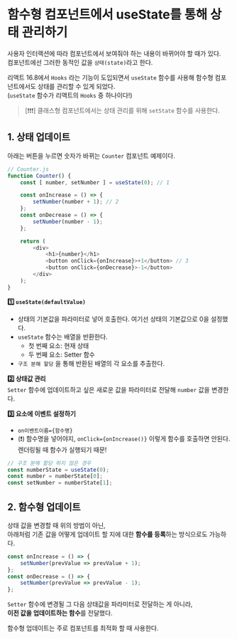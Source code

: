 # 함수형 컴포넌트에서 useState를 통해 상태 관리하기

사용자 인터랙션에 따라 컴포넌트에서 보여줘야 하는 내용이 바뀌어야 할 때가 있다.   
컴포넌트에선 그러한 동적인 값을 `상태(state)`라고 한다.


리액트 16.8에서 `Hooks` 라는 기능이 도입되면서 `useState` 함수를 사용해 함수형 컴포넌트에서도 상태를 관리할 수 있게 되었다.   
(`useState` 함수가 리액트의 `Hooks` 중 하나이다!)

> [❗❗❗] 클래스형 컴포넌트에서는 상태 관리를 위해 `setState` 함수를 사용한다.


## 1. 상태 업데이트 

아래는 버튼을 누르면 숫자가 바뀌는 `Counter` 컴포넌트 예제이다. 

```js
// Counter.js
function Counter() {
	const [ number, setNumber ] = useState(0); // 1

	const onIncrease = () => {
		setNumber(number + 1); // 2
	};
	const onDecrease = () => {
		setNumber(number - 1);
	};

	return (
		<div>
			<h1>{number}</h1>
			<button onClick={onIncrease}>+1</button> // 3
			<button onClick={onDecrease}>-1</button>
		</div>
	);
}
```

**1️⃣ `useState(defaultValue)`**
- 상태의 기본값을 파라미터로 넣어 호출한다. 여기선 상태의 기본값으로 0을 설정했다. 
- `useState` 함수는 배열을 반환한다.
  - 첫 번째 요소: 현재 상태
  - 두 번째 요소: Setter 함수
- `구조 분해 할당` 을 통해 반환된 배열의 각 요소를 추출한다.

**2️⃣ 상태값 관리**  
`Setter` 함수에 업데이트하고 싶은 새로운 값을 파라미터로 전달해 `number` 값을 변경한다.


**3️⃣ 요소에 이벤트 설정하기**
- `on이벤트이름={함수명}`   
- (❗) 함수명을 넣어야지, `onClick={onIncrease()}` 이렇게 함수를 호출하면 안된다. 렌더링될 때 함수가 실행되기 때문! 


```js
// 구조 분해 할당 하지 않은 경우
const numberState = useState(0);
const number = numberState[0];
const setNumber = numberState[1];
```



## 2. 함수형 업데이트

상태 값을 변경할 때 위의 방법이 아닌,   
아래처럼 기존 값을 어떻게 업데이트 할 지에 대한 **함수를 등록**하는 방식으로도 가능하다. 

```js
const onIncrease = () => {
	setNumber(prevValue => prevValue + 1);
};
const onDecrease = () => {
	setNumber(prevValue => prevValue - 1);
};
```

`Setter` 함수에 변경될 그 다음 상태값을 파라미터로 전달하는 게 아니라,   
**이전 값을 업데이트하는 함수**를 전달했다. 

함수형 업데이트는 주로 컴포넌트를 최적화 할 때 사용한다. 
